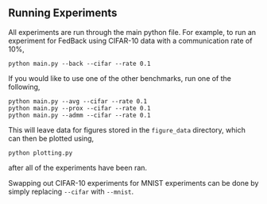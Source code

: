 ## Running Experiments

All experiments are run through the main python file. For example, to run an experiment for FedBack using CIFAR-10 data with a communication rate of 10%, 

```
python main.py --back --cifar --rate 0.1
```

If you would like to use one of the other benchmarks, run one of the following,

```
python main.py --avg --cifar --rate 0.1
python main.py --prox --cifar --rate 0.1
python main.py --admm --cifar --rate 0.1
```

This will leave data for figures stored in the ```figure_data``` directory, which can then be plotted using,
```
python plotting.py
```
after all of the experiments have been ran.

Swapping out CIFAR-10 experiments for MNIST experiments can be done by simply replacing ```--cifar``` with ```--mnist```.




